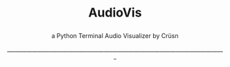 # <p style="text-align:center">AudioVis</p>
<p style="text-align:center">a Python Terminal Audio Visualizer by Crüsn</p>
<p style="text-align:center">_______________________________________________________________________________</p>
